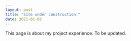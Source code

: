 ```yaml
---
layout: post
title: "Site under construction!"
date: 2021-01-02
---
```


This page is about my project experience. To be updated.
